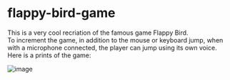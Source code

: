 # flappy-bird-game

This is a very cool recriation of the famous game Flappy Bird.<br>
To increment the game, in addition to the mouse or keyboard jump, when with a microphone connected, the player can jump using its own voice.<br>
Here is a prints of the game:<br>

![image](https://user-images.githubusercontent.com/86213451/197214966-85ce30fe-e551-4b4f-bc00-dc0ae1760a38.png)

